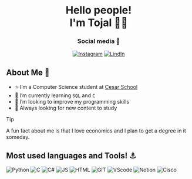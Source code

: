<h1 align='center'>
Hello people!</br>I'm Tojal 🤯🤝
</h1>

<div align='center'>
<h3>Social media 📱</h3>
  
[![Instagram](https://img.shields.io/badge/Instagram-%23E4405F.svg?style=for-the-badge&logo=Instagram&logoColor=white)](https://www.instagram.com/_mtojal/)
[![LindIn](https://img.shields.io/badge/LinkedIn-0077B5?style=for-the-badge&logo=linkedin&logoColor=white)](https://www.linkedin.com/in/mtojald/)
</div>

## About Me 🔆
- ⭐ I’m a Computer Science student at  [Cesar School](https://github.com/Abduzidos)
- 📖 I’m currently learning `SQL` and `C`
- 👀 I’m looking to improve my programming skills
- 🥇 Always looking for new content to study

> [!TIP]
> A fun fact about me is that I love economics and I plan to get a degree in it someday.
  

## Most used languages and Tools! ⚓
![Python](https://img.shields.io/badge/Python-14354C?style=for-the-badge&logo=python&logoColor=white)
![C](https://img.shields.io/badge/C-00599C?style=for-the-badge&logo=c&logoColor=white)
![C#](https://img.shields.io/badge/C%23-239120?style=for-the-badge&logo=c-sharp&logoColor=white)
![JS](https://img.shields.io/badge/JavaScript-F7DF1E?style=for-the-badge&logo=javascript&logoColor=black)
![HTML](https://img.shields.io/badge/HTML5-E34F26?style=for-the-badge&logo=html5&logoColor=white)
![GIT](https://img.shields.io/badge/Git-E34F26?style=for-the-badge&logo=git&logoColor=white)
![VScode](https://img.shields.io/badge/VS%20Code%20Insiders-35b393.svg?style=for-the-badge&logo=visual-studio-code&logoColor=white)
![Notion](https://img.shields.io/badge/Notion-%23000000.svg?style=for-the-badge&logo=notion&logoColor=white)
![Cisco](https://img.shields.io/badge/cisco-%23049fd9.svg?style=for-the-badge&logo=cisco&logoColor=black)
  
